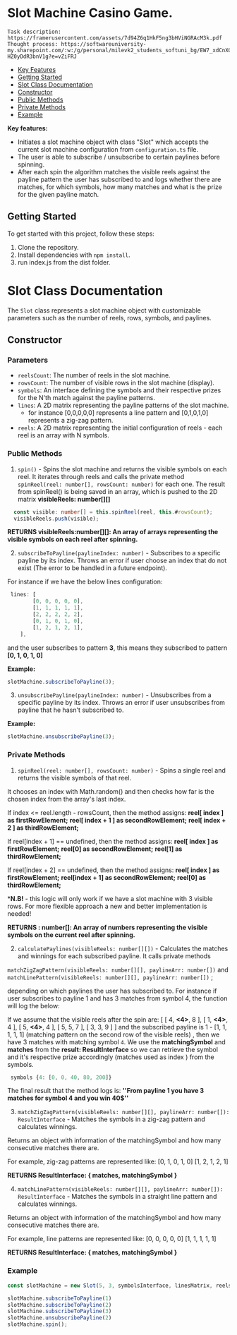 
# **Slot Machine Casino Game.**

    Task description: https://framerusercontent.com/assets/7d94Z6q1HkF5ng3bHViNGRAcM3k.pdf
    Thought process: https://softwareuniversity-my.sharepoint.com/:w:/g/personal/milevk2_students_softuni_bg/EW7_xdCnXCRPlNuYV_nrOXsB8TsWIh90-HZ0yDdR3bnV1g?e=vZiFRJ

- [Key Features](#key-features)
- [Getting Started](#getting-started)
- [Slot Class Documentation](#slot-class-documentation)
- [Constructor](#constructor)
- [Public Methods](#public-methods)
- [Private Methods](#private-methods)
- [Example](#example)

**Key features:**
- Initiates a slot machine object with class "Slot" which accepts the current slot machine configuration from `configuration.ts` file.
- The user is able to subscribe / unsubscribe to certain paylines before spinning.
- After each spin the algorithm matches the visible reels against the payline pattern the user has subscribed to and logs whether there are matches, for which symbols, how many matches and what is the prize for the given payline match.

## Getting Started

To get started with this project, follow these steps:

1. Clone the repository.
2. Install dependencies with `npm install`.
3. run index.js from the dist folder.

# Slot Class Documentation

The `Slot` class represents a slot machine object with customizable parameters such as the number of reels, rows, symbols, and paylines.

## Constructor

### Parameters

- `reelsCount`: The number of reels in the slot machine.
- `rowsCount`: The number of visible rows in the slot machine (display).
- `symbols`: An interface defining the symbols and their respective prizes for the N'th match against the payline patterns.
- `lines`: A 2D matrix representing the payline patterns of the slot machine.
    - for instance [0,0,0,0,0] represents a line pattern and [0,1,0,1,0] represents a zig-zag pattern.
- `reels`: A 2D matrix representing the initial configuration of reels - each reel is an array with N symbols. 

### Public Methods

1. `spin()` - Spins the slot machine and returns the visible symbols on each reel. It iterates through reels and calls the private method 
`spinReel(reel: number[], rowsCount: number)` for each one. The result from spinReel() is being saved in an array, which is pushed to the 2D matrix **visibleReels: number[][]**

```typescript
  const visible: number[] = this.spinReel(reel, this.#rowsCount);
  visibleReels.push(visible);
 ```
**RETURNS visibleReels:number[][]: An array of arrays representing the visible symbols on each reel after spinning.**

2. `subscribeToPayline(paylineIndex: number)` - Subscribes to a specific payline by its index. Throws an error if user choose an index that do not exist (The error to be handled in a future endpoint).

For instance if we have the below lines configuration:

```typescript
 lines: [
        [0, 0, 0, 0, 0],
        [1, 1, 1, 1, 1],
        [2, 2, 2, 2, 2],
        [0, 1, 0, 1, 0],
        [1, 2, 1, 2, 1],
    ],
```
and the user subscribes to pattern **3**, this means they subscribed to pattern **[0, 1, 0, 1, 0]**

**Example:**
```typescript
slotMachine.subscribeToPayline(3);
```

3. `unsubscribePayline(paylineIndex: number)` - Unsubscribes from a specific payline by its index. Throws an error if user unsubscribes from payline that he hasn't subscribed to.

**Example:**
```typescript
slotMachine.unsubscribePayline(3);
```

### Private Methods
1. `spinReel(reel: number[], rowsCount: number)` - Spins a single reel and returns the visible symbols of that reel.

It chooses an index with Math.random() and then checks how far is the chosen index from the array's last index. 

If index <= reel.length - rowsCount, then the method assigns:
**reel[ index ] as firstRowElement;**
**reel[ index + 1 ] as secondRowElement;**
**reel[ index + 2 ] as thirdRowElement;**

If reel[index + 1] == undefined, then the method assigns:
**reel[ index ] as firstRowElement;**
**reel[0] as secondRowElement;**
**reel[1] as thirdRowElement;**


If reel[index + 2] == undefined,  then the method assigns:
**reel[ index ] as firstRowElement;**
**reel[index + 1] as secondRowElement;**
**reel[0] as thirdRowElement;**

***N.B!** - this logic will only work if we have a slot machine with 3 visible rows. For more flexible approach a new and better implementation is needed!

**RETURNS : number[]: An array of numbers  representing the visible symbols on the current reel after spinning.**


2. `calculatePaylines(visibleReels: number[][])` - Calculates the matches and winnings for each subscribed payline. It calls private methods

`matchZigZagPattern(visibleReels: number[][], paylineArr: number[])` and `matchLinePattern(visibleReels: number[][], paylineArr: number[])` ;

depending on which paylines the user has subscribed to. For instance if user subscribes to payline 1 and has 3 matches from symbol 4, the function will log the below:

If we assume that the visible reels after the spin are: [ [ 4, **<4>**, 8 ], [ 1, **<4>**, 4 ], [ 5, **<4>**, 4 ], [ 5, 5, 7 ], [ 3, 3, 9 ] ] and the subscribed payline is 1 -  [1, 1, 1, 1, 1] (matching pattern on the second row of the visible reels) , then we have 3 matches with matching symbol `4`. 
We use the **matchingSymbol** and **matches** from the **result: ResultInterface** so we can retrieve the symbol and it's respective prize accordingly (matches used as index ) from the symbols.

```typescript
 symbols {4: [0, 0, 40, 80, 200]} 
```

The final result that the method logs is:
**''From payline 1 you have 3 matches for symbol 4 and you win 40$''**

3. `matchZigZagPattern(visibleReels: number[][], paylineArr: number[]): ResultInterface`  - Matches the symbols in a zig-zag pattern and calculates winnings. 

Returns an object with information of the matchingSymbol and how many consecutive matches there are.

For example, zig-zag patterns are represented like:
[0, 1, 0, 1, 0]
[1, 2, 1, 2, 1]

**RETURNS ResultInterface:  { matches, matchingSymbol }**

4. `matchLinePattern(visibleReels: number[][], paylineArr: number[]): ResultInterface` - Matches the symbols in a straight line pattern and calculates winnings.

Returns an object with information of the matchingSymbol and how many consecutive matches there are.

For example, line patterns are represented like:
[0, 0, 0, 0, 0]
[1, 1, 1, 1, 1]

**RETURNS ResultInterface:  { matches, matchingSymbol }**

### Example

```typescript
const slotMachine = new Slot(5, 3, symbolsInterface, linesMatrix, reelsMatrix);

slotMachine.subscribeToPayline(1)
slotMachine.subscribeToPayline(2)
slotMachine.subscribeToPayline(3)
slotMachine.unsubscribePayline(2)
slotMachine.spin();

```

